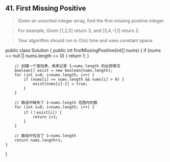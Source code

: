 ## 41. First Missing Positive

> Given an unsorted integer array, find the first missing positive integer.

>For example,
Given [1,2,0] return 3,
and [3,4,-1,1] return 2.

>Your algorithm should run in O(n) time and uses constant space. 

public class Solution {
    public int firstMissingPositive(int[] nums) {
    	if (nums == null || nums.length == 0) {
    		return 1;
    	}

    	// 创建一个查找表，用来记录 1~nums.length 的出现情况
        boolean[] exist = new boolean[nums.length];
        for (int i=0; i<nums.length; i++) {
        	if (nums[i] <= nums.length && nums[i] > 0) {
        		exist[nums[i]-1] = true;
        	}
        }
        
        // 数组中缺失了 1~nums.length 范围内的数      	        
    	for (int i=0; i<nums.length; i++) {
	    	if (！exist[i]) {
	    		return i+1; 
    		}        		
    	}       	
        
        // 数组中包含了 1~nums.length 
        return nums.length+1;
    }
}
